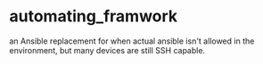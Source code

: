 # automating_framwork
an Ansible replacement for when actual ansible isn't allowed in the environment, but many devices are still SSH capable.
